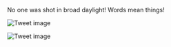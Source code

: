 No one was shot in broad daylight! Words mean things!


![Tweet image](/assets/crosspoast/Gechi4fXQAAoDXL.jpg)

![Tweet image](/assets/crosspoast/Gechi5xXUAAat5-.jpg)

